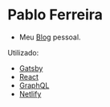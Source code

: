 # Pablo Ferreira
- Meu [Blog](https://pabloferreira.netlify.app/) pessoal.

Utilizado:

- [Gatsby](https://graphql.org/)
- [React](https://reactjs.org/)
- [GraphQL](https://graphql.org/)
- [Netlify](https://www.netlify.com/)


